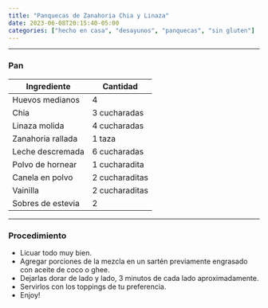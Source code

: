 ```yaml
---
title: "Panquecas de Zanahoria Chia y Linaza"
date: 2023-06-08T20:15:40-05:00
categories: ["hecho en casa", "desayunos", "panquecas", "sin gluten"]
---
```

___
### Pan 

| Ingrediente | Cantidad |
| ----------- | ----------- |
| Huevos medianos | 4 |
| Chia | 3 cucharadas |
| Linaza molida | 4 cucharadas |
| Zanahoria rallada | 1 taza|
| Leche descremada | 6 cucharadas | 
| Polvo de hornear | 1 cucharadita |
| Canela en polvo | 2 cucharaditas |
| Vainilla | 2 cucharaditas|
| Sobres de estevia | 2 |
___

### Procedimiento 
- Licuar todo muy bien.
- Agregar porciones de la mezcla en un sartén previamente engrasado con aceite de coco o ghee.
- Dejarlas dorar de lado y lado, 3 minutos de cada lado aproximadamente.
- Servirlos con los toppings de tu preferencia.
- Enjoy!



